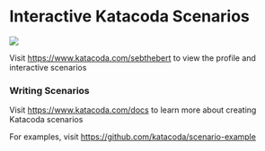 # Interactive Katacoda Scenarios

[![](http://shields.katacoda.com/katacoda/sebthebert/count.svg)](https://www.katacoda.com/sebthebert "Get your profile on Katacoda.com")

Visit https://www.katacoda.com/sebthebert to view the profile and interactive scenarios

### Writing Scenarios
Visit https://www.katacoda.com/docs to learn more about creating Katacoda scenarios

For examples, visit https://github.com/katacoda/scenario-example
